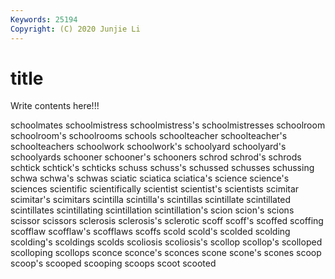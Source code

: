 ```yaml
---
Keywords: 25194
Copyright: (C) 2020 Junjie Li
---
```


# title

Write contents here!!!
 
schoolmates 
schoolmistress 
schoolmistress's 
schoolmistresses 
schoolroom 
schoolroom's 
schoolrooms
schools 
schoolteacher 
schoolteacher's 
schoolteachers 
schoolwork 
schoolwork's 
schoolyard 
schoolyard's 
schoolyards 
schooner
schooner's 
schooners 
schrod 
schrod's 
schrods 
schtick 
schtick's 
schticks 
schuss 
schuss's
schussed 
schusses 
schussing 
schwa 
schwa's 
schwas 
sciatic 
sciatica 
sciatica's 
science
science's 
sciences 
scientific 
scientifically 
scientist 
scientist's 
scientists 
scimitar 
scimitar's 
scimitars
scintilla 
scintilla's 
scintillas 
scintillate 
scintillated 
scintillates 
scintillating 
scintillation 
scintillation's 
scion
scion's 
scions 
scissor 
scissors 
sclerosis 
sclerosis's 
sclerotic 
scoff 
scoff's 
scoffed
scoffing 
scofflaw 
scofflaw's 
scofflaws 
scoffs 
scold 
scold's 
scolded 
scolding 
scolding's
scoldings 
scolds 
scoliosis 
scoliosis's 
scollop 
scollop's 
scolloped 
scolloping 
scollops 
sconce
sconce's 
sconces 
scone 
scone's 
scones 
scoop 
scoop's 
scooped 
scooping 
scoops
scoot 
scooted 
